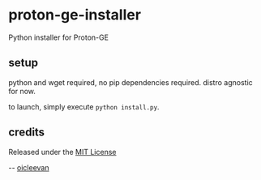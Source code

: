 # proton-ge-installer

Python installer for Proton-GE

## setup

python and wget required, no pip dependencies required. distro agnostic for now.

to launch, simply execute `python install.py`.

## credits

Released under the [MIT License](https://github.com/git/git-scm.com/blob/main/MIT-LICENSE.txt)

-- [oicleevan](https://github.com/oicleevan)